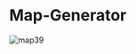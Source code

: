# Map-Generator

![map39](https://github.com/UFTHaq/Map-Generator/assets/104829519/e21b5042-04e6-453d-8eeb-81a9c12707bc)
